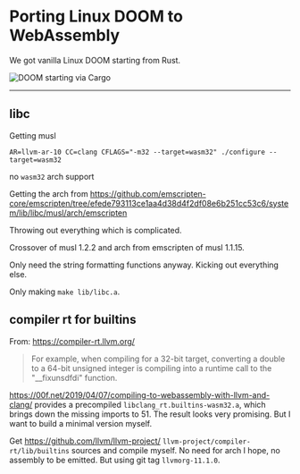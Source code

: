 # Porting Linux DOOM to WebAssembly

We got vanilla Linux DOOM starting from Rust.

![DOOM starting via Cargo](imgs/doom_booting_x11_rust.png)

---

## libc

Getting musl

`AR=llvm-ar-10 CC=clang CFLAGS="-m32 --target=wasm32" ./configure --target=wasm32`

no `wasm32` arch support

Getting the arch from https://github.com/emscripten-core/emscripten/tree/efede793113ce1aa4d38d4f2df08e6b251cc53c6/system/lib/libc/musl/arch/emscripten

Throwing out everything which is complicated.

Crossover of musl 1.2.2 and arch from emscripten of musl 1.1.15.

Only need the string formatting functions anyway. Kicking out everything else.

Only making `make lib/libc.a`.

## compiler rt for builtins

From: https://compiler-rt.llvm.org/
> For example, when compiling for a 32-bit target, converting a double to a
> 64-bit unsigned integer is compiling into a runtime call to the "__fixunsdfdi"
> function.

https://00f.net/2019/04/07/compiling-to-webassembly-with-llvm-and-clang/
provides a precompiled `libclang_rt.builtins-wasm32.a`, which brings down the
missing imports to 51. The result looks very promising. But I want to build a
minimal version myself.

Get https://github.com/llvm/llvm-project/
`llvm-project/compiler-rt/lib/builtins` sources and compile myself. No need for
arch I hope, no assembly to be emitted. But using git tag `llvmorg-11.1.0`.
